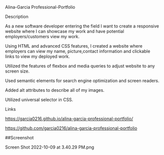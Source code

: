 Alina-Garcia Professional-Portfolio


Description

As a new software developer entering the field I want to create a responsive website where I can showcase my work and have potential employers/customers view my work.

Using HTML and advanced CSS features, I created a website where employers can view my name, picture,contact information and clickable links to view my deployed work.

Utilized the features of flexbox and media queries to adjust website to any screen size.

Used semantic elements for search engine optimization and screen readers.

Added alt attributes to describe all of my images.

Utilized universal selector in CSS.


Links

https://garcia0216.github.io/alina-garcia-professional-portfolio/

https://github.com/garcia0216/alina-garcia-professional-portfolio

##Screenshot

Screen Shot 2022-10-09 at 3.40.29 PM.png

